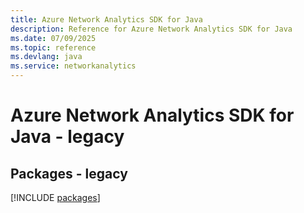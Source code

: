```yaml
---
title: Azure Network Analytics SDK for Java
description: Reference for Azure Network Analytics SDK for Java
ms.date: 07/09/2025
ms.topic: reference
ms.devlang: java
ms.service: networkanalytics
---
```

# Azure Network Analytics SDK for Java - legacy
## Packages - legacy
[!INCLUDE [packages](network-analytics-index.md)]